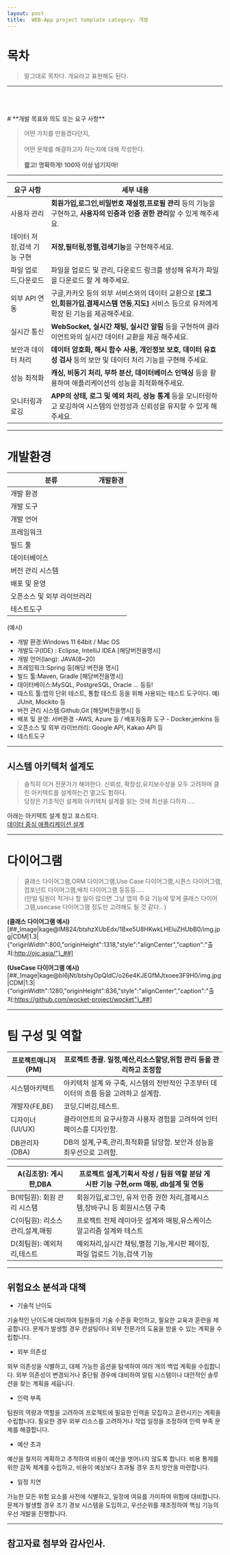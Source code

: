 ```yaml
---  
layout: post  
title:  WEB-App project template category: 개발  
---  
```

  
  
  
# **목차**  
  
> 말그대로 목차다. 개요라고 표현해도 된다.  
  
---  
<br>  
<br>  
<br>  
# **개발 목표와 의도 또는 요구 사항**  
  
>   어떤 가치를 만들겠다던지, <br>  
>   어떤 문제를 해결하고자 하는지에 대해 작성한다. <br>  
> **짧고! 명확하게! 100자 이상 넘기지마!**  
---  
  
  
| **요구 사항** | **세부 내용** |  
| --- | --- |  
| 사용자 관리 | **회원가입,로그인,비밀번호 재설정,프로필 관리** 등의 기능을 구현하고, **사용자의 인증과 인증 권한 관리**할 수 있게 해주세요. |  
| 데이터 저장,검색 기능 구현 | **저장,필터링,정렬,검색기능**을 구현해주세요. |  
| 파일 업로드,다운로드 | 파일을 업로드 및 관리, 다운로드 링크를 생성해 유저가 파일을 다운로드 할 게 해주세요. |  
| 외부 API 연동 | 구글,카카오 등의 외부 서비스와의 데이터 교환으로 **\[로그인,회원가입**,**결제시스템** **연동**,**지도\]** 서비스 등으로 유저에게 확장 된 기능을 제공해주세요. |  
| 실시간 통신 | **WebSocket, 실시간 채팅, 실시간 알림** 등을 구현하여 클라이언트와의 실시간 데이터 교환을 제공 해주세요. |  
| 보안과 데이터 처리 | **데이터 암호화, 해시 함수 사용, 개인정보 보호, 데이터 유효성 검사** 등의 보안 및 데이터 처리 기능을 구현해 주세요. |  
| 성능 최적화 | **캐싱, 비동기 처리, 부하 분산, 데이터베이스 인덱싱** 등을 활용하여 애플리케이션의 성능을 최적화해주세요. |  
| 모니터링과 로깅 | **APP의 상태, 로그 및 예외 처리, 성능 통계** 등을 모니터링하고 로깅하여 시스템의 안정성과 신뢰성을 유지할 수 있게 해주세요. |  
  
---  
  
# **개발환경**  
  
| **분류** | **개발환경** |  
| --- |---------|  
| 개발 환경 |         |  
| 개발 도구 |         |  
| 개발 언어 |         |  
| 프레임워크 |         |  
| 빌드 툴 |         |  
| 데이터베이스 |         |  
| 버전 관리 시스템 |         |  
| 배포 및 운영 |         |  
| 오픈소스 및 외부 라이브러리 |         |  
| 테스트도구 |         |  
  
(예시)  
  
-   개발 환경:Windows 11 64bit / Mac OS   
-   개발도구(IDE) : Eclipse, IntelliJ IDEA  \[해당버전을명시\]  
-   개발 언어(lang): JAVA(8~20)  
-   프레임워크:Spring 등\[해당 버전을 명시\]  
-   빌드 툴:Maven, Gradle \[해당버전을명시\]  
-   데이터베이스:MySQL, PostgreSQL, Oracle ... 등등!  
-   테스트 툴:앱의 단위 테스트, 통합 테스트 등을 위해 사용되는 테스트 도구이다. 예) JUnit, Mockito 등  
-   버전 관리 시스템:Github,Git \[해당버전을명시\] 등  
-   배포 및 운영: 서버환경 -AWS, Azure 등   /    배포자동화 도구 - Docker,jenkins 등  
-   오픈소스 및 외부 라이브러리: Google API, Kakao API 등  
-   테스트도구  
  
---  
  
## **시스템 아키텍처 설계도**  
  
> 솔직히 이거 전문가가 해야한다. 신뢰성, 확장성,유지보수성을 모두 고려하며 클린 아키텍트를 설계하는건 멀고도 험하다.  
> 당장은 기초적인 설계와 아키텍처 설계를 읽는 것에 최선을 다하자.....  
  
아래는 아키텍트 설계 참고 포스트다.   
[데이터 중심 애플리케이션 설계](https://www.aladin.co.kr/shop/wproduct.aspx?ItemId=299930005)  
  
---  
  
# **다이어그램**  
  
>클래스 다이어그램,ORM 다이어그램,Use Case 다이어그램,시퀀스 다이어그램,컴포넌트 다이어그램,배치 다이어그램 등등등.....  
(만일 팀원이 적거나 할 일이 많으면 그냥 앱의 주요 기능에 맞게 클래스 다이어그램,usecase 다이어그램 정도만 고려해도 될 것 같다.. )  
  
  
**(클래스 다이어그램 예시)**  
[##_Image|kage@lM824/btshzXUbEdx/1Bxe5U8HKwkLHEluZHUbB0/img.jpg|CDM|1.3|{"originWidth":800,"originHeight":1318,"style":"alignCenter","caption":"출처:http://ojc.asia/"}_##]  
  
**(UseCase 다이어그램 예시)**  
[##_Image|kage@bI6jNt/btshyOpQIdC/o26e4KJEGfMJtxoee3F9H0/img.jpg|CDM|1.3|{"originWidth":1280,"originHeight":836,"style":"alignCenter","caption":"출처:https://github.com/wocket-project/wocket"}_##]  
  
---  
  
# 팀 구성 및 역할  
  
  
| 프로젝트매니저(PM) | 프로젝트 총괄. 일정,예산,리소스할당,위험 관리 등을 관리하고 조정함 |  
| --- | --- |  
| 시스템아키텍트 | 아키텍처 설계 와 구축, 시스템의 전반적인 구조부터 데이터의 흐름 등을 고려하고 설계함. |  
| 개발자(FE,BE) | 코딩,디버깅,테스트. |  
| 디자이너(UI/UX) | 클라이언트의 요구사항과 사용자 경험을 고려하여 인터페이스를 디자인함. |  
| DB관리자(DBA) | DB의 설계,구축,관리,최적화를 담당함. 보안과 성능을 최우선으로 고려함. |  
  
| A(김조장): 게시판,DBA      | 프로젝트 설계,기획서 작성 / 팀원 역할 분담    게시판 기능 구현,orm 매핑, db설계 및 연동 |     |
| -------------------- | -------------------------------------------------------- | --- |
| B(박팀원): 회원 관리 시스템    | 회원가입,로그인, 유저 인증 권한 처리,결제시스템,장바구니 등 회원시스템 구축              |     |
| C(이팀원): 리소스 관리,설계,매핑 | 프로젝트 전체 레이아웃 설계와 매핑,유스케이스 알고리즘 설계와 테스트                   |     |
| D(최팀원): 예외처리,테스트     | 예외처리,실시간 채팅,별점 기능,게시판 페이징,파일 업로드 기능,검색 기능                |     |
  
---  
  
## **위험요소 분석과 대책**  
  
-   기술적 난이도  
  
기술적인 난이도에 대비하여 팀원들의 기술 수준을 확인하고, 필요한 교육과 훈련을 제공합니다. 문제가 발생할 경우 컨설팅이나 외부 전문가의 도움을 받을 수 있는 계획을 수립합니다.  
  
-   외부 의존성  
  
외부 의존성을 식별하고, 대체 가능한 옵션을 탐색하여 여러 개의 백업 계획을 수립합니다. 외부 의존성이 변경되거나 중단될 경우에 대비하여 알림 시스템이나 대안적인 솔루션을 찾는 계획을 세웁니다.  
  
-   인력 부족  
  
팀원의 역량과 역할을 고려하여 프로젝트에 필요한 인력을 모집하고 훈련시키는 계획을 수립합니다. 필요한 경우 외부 리소스를 고려하거나 작업 일정을 조정하여 인력 부족 문제를 해결합니다.  
  
-   예산 초과  
  
예산을 철저히 계획하고 추적하여 비용이 예산을 벗어나지 않도록 합니다. 비용 통제를 위한 감독 체계를 수립하고, 비용이 예상보다 초과될 경우 조치 방안을 마련합니다.  
  
-   일정 지연  
  
가능한 모든 위험 요소를 사전에 식별하고, 일정에 여유를 가미하여 위험에 대비합니다. 문제가 발생할 경우 조기 경보 시스템을 도입하고, 우선순위를 재조정하여 핵심 기능의 우선 개발을 진행합니다.  
  
---  
  
## **참고자료 첨부와 감사인사.**